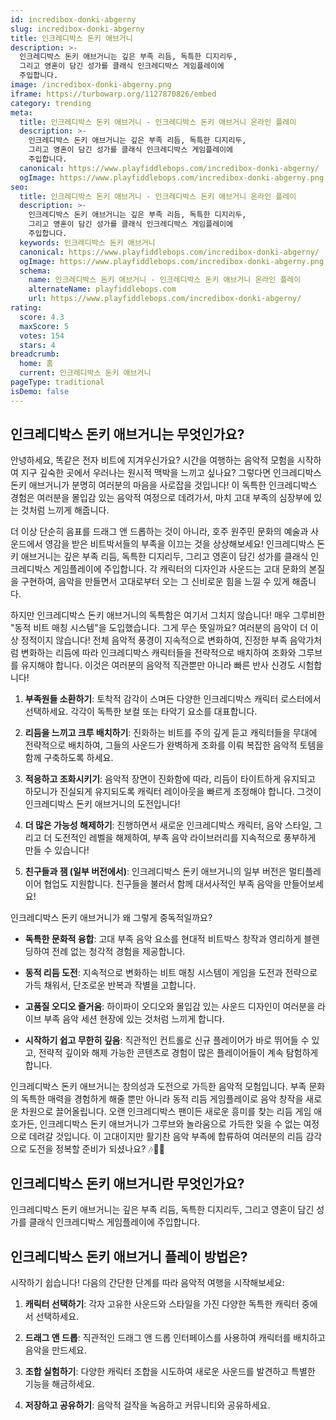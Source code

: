 ```yaml
---
id: incredibox-donki-abgerny
slug: incredibox-donki-abgerny
title: 인크레디박스 돈키 애브거니
description: >-
  인크레디박스 돈키 애브거니는 깊은 부족 리듬, 독특한 디지리두, 
  그리고 영혼이 담긴 성가를 클래식 인크레디박스 게임플레이에 
  주입합니다.
image: /incredibox-donki-abgerny.png
iframe: https://turbowarp.org/1127870826/embed
category: trending
meta:
  title: 인크레디박스 돈키 애브거니 - 인크레디박스 돈키 애브거니 온라인 플레이
  description: >-
    인크레디박스 돈키 애브거니는 깊은 부족 리듬, 독특한 디지리두, 
    그리고 영혼이 담긴 성가를 클래식 인크레디박스 게임플레이에 
    주입합니다.
  canonical: https://www.playfiddlebops.com/incredibox-donki-abgerny/
  ogImage: https://www.playfiddlebops.com/incredibox-donki-abgerny.png
seo:
  title: 인크레디박스 돈키 애브거니 - 인크레디박스 돈키 애브거니 온라인 플레이
  description: >-
    인크레디박스 돈키 애브거니는 깊은 부족 리듬, 독특한 디지리두, 
    그리고 영혼이 담긴 성가를 클래식 인크레디박스 게임플레이에 
    주입합니다.
  keywords: 인크레디박스 돈키 애브거니
  canonical: https://www.playfiddlebops.com/incredibox-donki-abgerny/
  ogImage: https://www.playfiddlebops.com/incredibox-donki-abgerny.png
  schema:
    name: 인크레디박스 돈키 애브거니 - 인크레디박스 돈키 애브거니 온라인 플레이
    alternateName: playfiddlebops.com
    url: https://www.playfiddlebops.com/incredibox-donki-abgerny/
rating:
  score: 4.3
  maxScore: 5
  votes: 154
  stars: 4
breadcrumb:
  home: 홈
  current: 인크레디박스 돈키 애브거니
pageType: traditional
isDemo: false
---
```


## 인크레디박스 돈키 애브거니는 무엇인가요?

안녕하세요, 똑같은 전자 비트에 지겨우신가요? 시간을 여행하는 음악적 모험을 시작하여 지구 깊숙한 곳에서 우러나는 원시적 맥박을 느끼고 싶나요? 그렇다면 인크레디박스 돈키 애브거니가 분명히 여러분의 마음을 사로잡을 것입니다! 이 독특한 인크레디박스 경험은 여러분을 몰입감 있는 음악적 여정으로 데려가서, 마치 고대 부족의 심장부에 있는 것처럼 느끼게 해줍니다.

더 이상 단순히 음표를 드래그 앤 드롭하는 것이 아니라, 호주 원주민 문화의 예술과 사운드에서 영감을 받은 비트박서들의 부족을 이끄는 것을 상상해보세요! 인크레디박스 돈키 애브거니는 깊은 부족 리듬, 독특한 디지리두, 그리고 영혼이 담긴 성가를 클래식 인크레디박스 게임플레이에 주입합니다. 각 캐릭터의 디자인과 사운드는 고대 문화의 본질을 구현하여, 음악을 만들면서 고대로부터 오는 그 신비로운 힘을 느낄 수 있게 해줍니다.

하지만 인크레디박스 돈키 애브거니의 독특함은 여기서 그치지 않습니다! 매우 그루비한 "동적 비트 매칭 시스템"을 도입했습니다. 그게 무슨 뜻일까요? 여러분의 음악이 더 이상 정적이지 않습니다! 전체 음악적 풍경이 지속적으로 변화하여, 진정한 부족 음악가처럼 변화하는 리듬에 따라 인크레디박스 캐릭터들을 전략적으로 배치하여 조화와 그루브를 유지해야 합니다. 이것은 여러분의 음악적 직관뿐만 아니라 빠른 반사 신경도 시험합니다!

1. **부족원들 소환하기**: 토착적 감각이 스며든 다양한 인크레디박스 캐릭터 로스터에서 선택하세요. 각각이 독특한 보컬 또는 타악기 요소를 대표합니다.

2. **리듬을 느끼고 크루 배치하기**: 진화하는 비트를 주의 깊게 듣고 캐릭터들을 무대에 전략적으로 배치하여, 그들의 사운드가 완벽하게 조화를 이뤄 복잡한 음악적 토템을 함께 구축하도록 하세요.

3. **적응하고 조화시키기**: 음악적 장면이 진화함에 따라, 리듬이 타이트하게 유지되고 하모니가 진실되게 유지되도록 캐릭터 레이아웃을 빠르게 조정해야 합니다. 그것이 인크레디박스 돈키 애브거니의 도전입니다!

4. **더 많은 가능성 해제하기**: 진행하면서 새로운 인크레디박스 캐릭터, 음악 스타일, 그리고 더 도전적인 레벨을 해제하여, 부족 음악 라이브러리를 지속적으로 풍부하게 만들 수 있습니다!

5. **친구들과 잼 (일부 버전에서)**: 인크레디박스 돈키 애브거니의 일부 버전은 멀티플레이어 협업도 지원합니다. 친구들을 불러서 함께 대서사적인 부족 음악을 만들어보세요!

인크레디박스 돈키 애브거니가 왜 그렇게 중독적일까요?

- **독특한 문화적 융합**: 고대 부족 음악 요소를 현대적 비트박스 창작과 영리하게 블렌딩하여 전례 없는 청각적 경험을 제공합니다.

- **동적 리듬 도전**: 지속적으로 변화하는 비트 매칭 시스템이 게임을 도전과 전략으로 가득 채워서, 단조로운 반복과 작별을 고합니다.

- **고품질 오디오 즐거움**: 하이파이 오디오와 몰입감 있는 사운드 디자인이 여러분을 라이브 부족 음악 세션 현장에 있는 것처럼 느끼게 합니다.

- **시작하기 쉽고 무한히 깊음**: 직관적인 컨트롤로 신규 플레이어가 바로 뛰어들 수 있고, 전략적 깊이와 해제 가능한 콘텐츠로 경험이 많은 플레이어들이 계속 탐험하게 합니다.

인크레디박스 돈키 애브거니는 창의성과 도전으로 가득한 음악적 모험입니다. 부족 문화의 독특한 매력을 경험하게 해줄 뿐만 아니라 동적 리듬 게임플레이로 음악 창작을 새로운 차원으로 끌어올립니다. 오랜 인크레디박스 팬이든 새로운 흥미를 찾는 리듬 게임 애호가든, 인크레디박스 돈키 애브거니가 그루브와 놀라움으로 가득한 잊을 수 없는 여정으로 데려갈 것입니다. 이 고대이지만 활기찬 음악 부족에 합류하여 여러분의 리듬 감각으로 도전을 정복할 준비가 되셨나요? 🎶🎤🎼

## 인크레디박스 돈키 애브거니란 무엇인가요?

인크레디박스 돈키 애브거니는 깊은 부족 리듬, 독특한 디지리두, 그리고 영혼이 담긴 성가를 클래식 인크레디박스 게임플레이에 주입합니다.

## 인크레디박스 돈키 애브거니 플레이 방법은?

시작하기 쉽습니다! 다음의 간단한 단계를 따라 음악적 여행을 시작해보세요:

1. **캐릭터 선택하기**: 각자 고유한 사운드와 스타일을 가진 다양한 독특한 캐릭터 중에서 선택하세요.

2. **드래그 앤 드롭**: 직관적인 드래그 앤 드롭 인터페이스를 사용하여 캐릭터를 배치하고 음악을 만드세요.

3. **조합 실험하기**: 다양한 캐릭터 조합을 시도하여 새로운 사운드를 발견하고 특별한 기능을 해금하세요.

4. **저장하고 공유하기**: 음악적 걸작을 녹음하고 커뮤니티와 공유하세요.